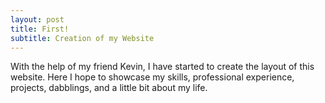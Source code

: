 ```yaml
---
layout: post
title: First!
subtitle: Creation of my Website
---
```


With the help of my friend Kevin, I have started to create the layout of this website. Here I hope to showcase my skills, professional experience, projects, dabblings, and a little bit about my life.
